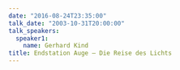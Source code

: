 ```yaml
---
date: "2016-08-24T23:35:00"
talk_date: "2003-10-31T20:00:00"
talk_speakers:
  speaker1:
    name: Gerhard Kind
title: Endstation Auge – Die Reise des Lichts
---
```

